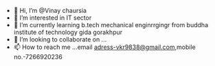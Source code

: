 - 👋 Hi, I’m @Vinay chaursia
- 👀 I’m interested in IT sector 
- 🌱 I’m currently learning b.tech mechanical enginrrgingr from buddha institute of technology gida gorakhpur 
- 💞️ I’m looking to collaborate on ...
- 📫 How to reach me ...email adress-vkr9838@gmail.com,mobile no.-7266920236

<!---
Vinay7266/Vinay7266 is a ✨ special ✨ repository because its `README.md` (this file) appears on your GitHub profile.
You can click the Preview link to take a look at your changes.
--->
